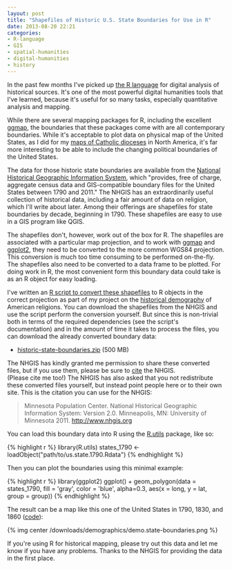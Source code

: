 ```yaml
---
layout: post
title: "Shapefiles of Historic U.S. State Boundaries for Use in R"
date: 2013-08-20 22:21
categories: 
- R-language
- GIS
- spatial-humanities
- digital-humanities
- history
---
```


In the past few months I've picked up [the R language][] for digital
analysis of historical sources. It's one of the most powerful digital
humanities tools that I've learned, because it's useful for so many
tasks, especially quantitative analysis and mapping.

While there are several mapping packages for R, including the excellent
[ggmap][], the boundaries that these packages come with are all
contemporary boundaries. While it's acceptable to plot data on physical
map of the United States, as I did for my [maps of Catholic dioceses][]
in North America, it's far more interesting to be able to include the
changing political boundaries of the United States.

The data for those historic state boundaries are available from the
[National Historical Geographic Information System][], which "provides,
free of charge, aggregate census data and GIS-compatible boundary files
for the United States between 1790 and 2011." The NHGIS has an
extraordinarily useful collection of historical data, including a fair
amount of data on religion, which I'll write about later. Among their
offerings are shapefiles for state boundaries by decade, beginning in
1790. These shapefiles are easy to use in a GIS program like QGIS.

The shapefiles don't, however, work out of the box for R. The shapefiles
are associated with a particular map projection, and to work with
[ggmap][] and [ggplot2][], they need to be converted to the more common
WGS84 projection. This conversion is much too time consuming to be
performed on-the-fly. The shapefiles also need to be converted to a data
frame to be plotted. For doing work in R, the most convenient form this
boundary data could take is as an R object for easy loading.

I've written an [R script to convert these shapefiles][] to R objects in
the correct projection as part of my project on the [historical
demography][] of American religions. You can download the shapefiles
from the NHGIS and use the script perform the conversion yourself. But
since this is non-trivial both in terms of the required dependencies
(see the script's documentation) and in the amount of time it takes to
process the files, you can download the already converted boundary data:

-   [historic-state-boundaries.zip][] (500 MB)

The NHGIS has kindly granted me permission to share these converted 
files, but if you use them, please be sure to [cite][] the NHGIS.  
(Please cite me too!) The NHGIS has also asked that you not redistribute 
these converted files yourself, but instead point people here or to 
their own site. This is the citation you can use for the NHGIS:

> Minnesota Population Center. National Historical Geographic
> Information System: Version 2.0. Minneapolis, MN: University of
> Minnesota 2011. <http://www.nhgis.org>

You can load this boundary data into R using the [R.utils][] package,
like so:

{% highlight r %}
library(R.utils)
states_1790 <- loadObject("path/to/us.state.1790.Rdata")
{% endhighlight %}

Then you can plot the boundaries using this minimal example:

{% highlight r %}
library(ggplot2)
ggplot() +
geom_polygon(data = states_1790, fill = 'gray', color = 'blue', alpha=0.3,
             aes(x = long, y = lat, group = group))
{% endhighlight %}

The result can be a map like this one of the United States in 1790,
1830, and 1860 ([code][]):

{% img center /downloads/demographics/demo.state-boundaries.png %}

If you're using R for historical mapping, please try out this data and 
let me know if you have any problems. Thanks to the NHGIS for providing 
the data in the first place.

  [code]: https://github.com/lmullen/demographics-religion/blob/master/shapefiles.demo.R
  [National Historical Geographic Information System]: https://www.nhgis.org/
  [R script to convert these shapefiles]: https://github.com/lmullen/demographics-religion/blob/master/historic.shapefiles.R
  [historical demography]: https://github.com/lmullen/demographics-religion/
  [cite]: https://www.nhgis.org/research/citation
  [R.utils]: http://cran.r-project.org/web/packages/R.utils/index.html
  [the R language]: http://www.r-project.org/
  [historic-state-boundaries.zip]: https://www.dropbox.com/s/xu0bug1x7hgm5h1/historic-state-boundaries.zip
  [ggmap]: https://sites.google.com/site/davidkahle/ggmap
  [ggplot2]: http://ggplot2.org/
  [maps of Catholic dioceses]: http://lincolnmullen.com/blog/mapping-catholic-dioceses-over-time/

